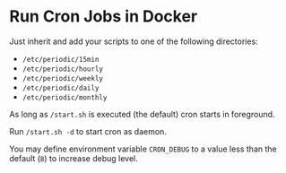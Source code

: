 # Run Cron Jobs in Docker

Just inherit and add your scripts to one of the following directories:
 - `/etc/periodic/15min`
 - `/etc/periodic/hourly`
 - `/etc/periodic/weekly`
 - `/etc/periodic/daily`
 - `/etc/periodic/monthly`

As long as `/start.sh` is executed (the default) cron starts in foreground.

Run `/start.sh -d` to start cron as daemon.

You may define environment variable `CRON_DEBUG` to a value less than
the default (`8`) to increase debug level.
